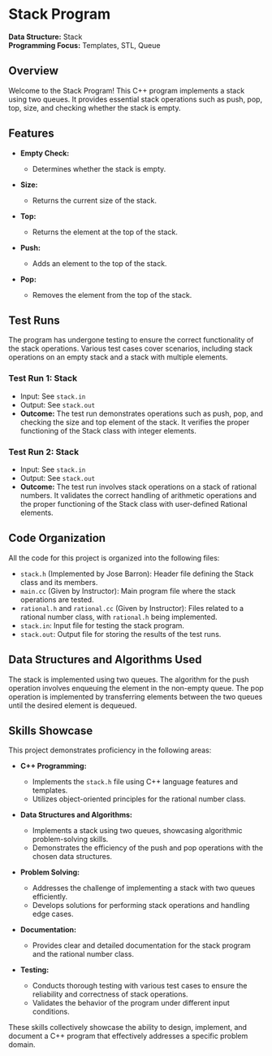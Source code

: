 # Stack Program

**Data Structure:** Stack <BR>
**Programming Focus:** Templates, STL, Queue

## Overview

Welcome to the Stack Program! This C++ program implements a stack using two queues. It provides essential stack operations such as push, pop, top, size, and checking whether the stack is empty.

## Features

- **Empty Check:**
  - Determines whether the stack is empty.

- **Size:**
  - Returns the current size of the stack.

- **Top:**
  - Returns the element at the top of the stack.

- **Push:**
  - Adds an element to the top of the stack.

- **Pop:**
  - Removes the element from the top of the stack.

## Test Runs

The program has undergone testing to ensure the correct functionality of the stack operations. Various test cases cover scenarios, including stack operations on an empty stack and a stack with multiple elements.

### Test Run 1: Stack<int>

- Input: See `stack.in`
- Output: See `stack.out`
- **Outcome:** The test run demonstrates operations such as push, pop, and checking the size and top element of the stack. It verifies the proper functioning of the Stack class with integer elements.

### Test Run 2: Stack<Rational>

- Input: See `stack.in`
- Output: See `stack.out`
- **Outcome:** The test run involves stack operations on a stack of rational numbers. It validates the correct handling of arithmetic operations and the proper functioning of the Stack class with user-defined Rational elements.

## Code Organization

All the code for this project is organized into the following files:

- `stack.h` (Implemented by Jose Barron): Header file defining the Stack class and its members.
- `main.cc` (Given by Instructor): Main program file where the stack operations are tested.
- `rational.h` and `rational.cc` (Given by Instructor): Files related to a rational number class, with `rational.h` being implemented.
- `stack.in`: Input file for testing the stack program.
- `stack.out`: Output file for storing the results of the test runs.

## Data Structures and Algorithms Used

The stack is implemented using two queues. The algorithm for the push operation involves enqueuing the element in the non-empty queue. The pop operation is implemented by transferring elements between the two queues until the desired element is dequeued.

## Skills Showcase

This project demonstrates proficiency in the following areas:

- **C++ Programming:**
  - Implements the `stack.h` file using C++ language features and templates.
  - Utilizes object-oriented principles for the rational number class.

- **Data Structures and Algorithms:**
  - Implements a stack using two queues, showcasing algorithmic problem-solving skills.
  - Demonstrates the efficiency of the push and pop operations with the chosen data structures.

- **Problem Solving:**
  - Addresses the challenge of implementing a stack with two queues efficiently.
  - Develops solutions for performing stack operations and handling edge cases.

- **Documentation:**
  - Provides clear and detailed documentation for the stack program and the rational number class.

- **Testing:**
  - Conducts thorough testing with various test cases to ensure the reliability and correctness of stack operations.
  - Validates the behavior of the program under different input conditions.

These skills collectively showcase the ability to design, implement, and document a C++ program that effectively addresses a specific problem domain.

